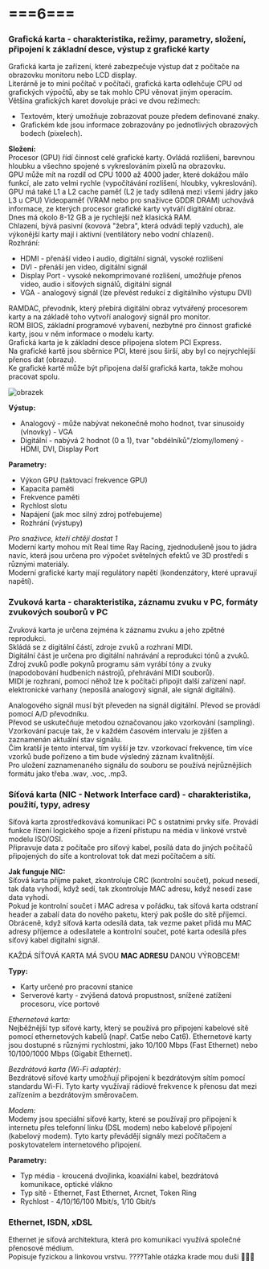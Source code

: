 # ===6===
### Grafická karta - charakteristika, režimy, parametry, složení, připojení k základní desce, výstup z grafické karty
Grafická karta je zařízení, které zabezpečuje výstup dat z počítače na obrazovku monitoru nebo LCD display.\
Literárně je to mini počítač v počítači, grafická karta odlehčuje CPU od grafických výpočtů, aby se tak mohlo CPU věnovat jiným operacím.\
Většina grafických karet dovoluje práci ve dvou režimech:
* Textovém, který umožňuje zobrazovat pouze předem definované znaky.
* Grafickém kde jsou informace zobrazovány po jednotlivých obrazových bodech (pixelech).

**Složení:**\
Procesor (GPU) řídí činnost celé grafické karty. Ovládá rozlišení, barevnou hloubku a všechno spojené s vykreslováním pixelů na obrazovku.\
GPU může mít na rozdíl od CPU 1000 až 4000 jader, které dokážou málo funkcí, ale zato velmi rychle (vypočítávání rozlišení, hloubky, vykreslování).\
GPU má také L1 a L2 cache paměť (L2 je tady sdílená mezi všemi jádry jako L3 u CPU)
Videopaměť (VRAM nebo pro snaživce GDDR DRAM) uchovává informace, ze kterých procesor grafické karty vytváří digitální obraz.\
Dnes má okolo 8-12 GB a je rychlejší než klasická RAM.\
Chlazení, bývá pasivní (kovová "žebra", která odvádí teplý vzduch), ale výkonější karty mají i aktivní (ventilátory nebo vodní chlazení).\
Rozhrání:
* HDMI - přenáší video i audio, digitální signál, vysoké rozlišení
* DVI - přenáší jen video, digitální signál
* Display Port - vysoké nekomprimované rozlišení, umožňuje přenos video, audio i síťových signálů, digitální signál
* VGA - analogový signál (lze převést redukcí z digitálního výstupu DVI)

RAMDAC, převodník, který přebírá digitální obraz vytvářený procesorem karty a na základě toho vytvoří analogový signál pro monitor.\
ROM BIOS, základní programové vybavení, nezbytné pro činnost grafické karty, jsou v něm informace o modelu karty.\
Grafická karta je k základní desce připojena slotem PCI Express.\
Na grafické kartě jsou sběrnice PCI, které jsou širší, aby byl co nejrychlejší přenos dat (obrazu).\
Ke grafické kartě může být připojena další grafická karta, takže mohou pracovat spolu.

![obrazek](https://github.com/TomasPodivinskyCoding/matura/assets/84129869/296d5315-5d9a-461c-bdca-86d4f58c741e)

**Výstup:**
* Analogový - může nabývat nekonečně moho hodnot, tvar sinusoidy (vlnovky) - VGA
* Digitální - nabývá 2 hodnot (0 a 1), tvar "obdélníků"/zlomy/lomený - HDMI, DVI, Display Port

**Parametry:**
* Výkon GPU (taktovací frekvence GPU)
* Kapacita paměti
* Frekvence paměti
* Rychlost slotu
* Napájení (jak moc silný zdroj potřebujeme)
* Rozhrání (výstupy)

*Pro snaživce, kteří chtějí dostat 1*\
Moderní karty mohou mít Real time Ray Racing, zjednodušeně jsou to jádra navíc, která jsou určena pro výpočet světelných efektů ve 3D prostředí s různými materiály.\
Moderní grafické karty mají regulátory napětí (kondenzátory, které upravují napětí).

### Zvuková karta - charakteristika, záznamu zvuku v PC, formáty zvukových souborů v PC
Zvuková karta je určena zejména k záznamu zvuku a jeho zpětné reprodukci.\
Skládá se z digitální částí, zdroje zvuků a rozhraní MIDI.\
Digitální část je určena pro digitální nahrávání a reprodukci tónů a zvuků.\
Zdroj zvuků podle pokynů programu sám vyrábí tóny a zvuky (napodobování hudbeních nástrojů, přehrávání MIDI souborů).\
MIDI je rozhraní, pomocí něhož lze k počítači připojit další zařízení např. elektronické varhany (neposílá analogový signál, ale signál digitální).

Analogového signál musí být převeden na signál digitální. Převod se provádí pomocí A/D převodníku.\
Převod se uskutečňuje metodou označovanou jako vzorkování (sampling).\
Vzorkování pacuje tak, že v každém časovém intervalu je zjišťen a zaznamenán aktuální stav signálu.\
Čím kratší je tento interval, tím vyšší je tzv. vzorkovací frekvence, tím více vzorků bude pořízeno a tím bude výsledný záznam kvalitnější.\
Pro uložení zaznamenaného signálu do souboru se používá nejrůznějších formátu jako třeba .wav, .voc, .mp3.

### Síťová karta (NIC - Network Interface card) - charakteristika, použití, typy, adresy
Síťová karta zprostředkovává komunikaci PC s ostatními prvky síťe. Provádí funkce řízení logického spoje a řízení přístupu na média v linkové vrstvě modelu ISO/OSI.\
Připravuje data z počítače pro síťový kabel, posílá data do jiných počítačů připojených do síťe a kontrolovat tok dat mezi počítačem a sítí.

**Jak funguje NIC:**\
Síťová karta příjme paket, zkontroluje CRC (kontrolní součet), pokud nesedí, tak data vyhodí, když sedí, tak zkontroluje MAC adresu, když nesedí zase data vyhodí.\
Pokud je kontrolní součet i MAC adresa v pořádku, tak síťová karta odstraní header a zabalí data do nového paketu, který pak pošle do sítě příjemci.\
Obráceně, když síťová karta odesílá data, tak vezme paket přidá mu MAC adresy příjemce a odesílatele a kontrolní součet, poté karta odesílá přes síťový kabel digitalní signál.

KAŽDÁ SÍŤOVÁ KARTA MÁ SVOU **MAC ADRESU** DANOU VÝROBCEM!

**Typy:**
* Karty určené pro pracovní stanice
* Serverové karty - zvýšená datová propustnost, snížené zatížení procesoru, více portové

*Ethernetová karta:*\
Nejběžnější typ síťové karty, který se používá pro připojení kabelové sítě pomocí ethernetových kabelů (např. Cat5e nebo Cat6). Ethernetové karty jsou dostupné s různými rychlostmi, jako 10/100 Mbps (Fast Ethernet) nebo 10/100/1000 Mbps (Gigabit Ethernet).

*Bezdrátová karta (Wi-Fi adaptér):*\
Bezdrátové síťové karty umožňují připojení k bezdrátovým sítím pomocí standardu Wi-Fi. Tyto karty využívají rádiové frekvence k přenosu dat mezi zařízením a bezdrátovým směrovačem.

*Modem:*\
Modemy jsou speciální síťové karty, které se používají pro připojení k internetu přes telefonní linku (DSL modem) nebo kabelové připojení (kabelový modem). Tyto karty převádějí signály mezi počítačem a poskytovatelem internetového připojení.

**Parametry:**
* Typ média - kroucená dvojlinka, koaxiální kabel, bezdrátová komunikace, optické vlákno
* Typ sítě - Ethernet, Fast Ethernet, Arcnet, Token Ring
* Rychlost - 4/10/16/100 Mbit/s, 1/10 Gbit/s

### Ethernet, ISDN, xDSL
Ethernet je síťová architektura, která pro komunikaci využívá společné přenosové médium.\
Popisuje fyzickou a linkovou vrstvu.
????Tahle otázka krade mou duši 👻🐔🛴
